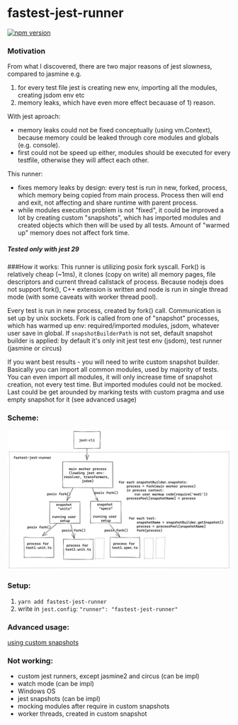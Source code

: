 # fastest-jest-runner

[![npm version](https://badge.fury.io/js/fastest-jest-runner.svg)](https://www.npmjs.com/package/fastest-jest-runner)

### Motivation
From what I discovered, there are two major reasons of jest slowness, compared to jasmine e.g. 
1) for every test file jest is creating new env, importing all the modules, creating jsdom env etc
2) memory leaks, which have even more effect becauase of 1) reason.

With jest aproach:
- memory leaks could not be fixed conceptually (using vm.Context), because memory could be leaked through core modules and globals (e.g. console).
- first could not be speed up either, modules should be executed for every testfile, otherwise they will affect each other.

This runner:
- fixes memory leaks by design: every test is run in new, forked, process, which memory being copied from main process. Process then will end and exit, not affecting and share runtime with parent process.
- while modules execution problem is not "fixed", it could be improved a lot by creating custom "snapshots", which has imported modules and created objects which then will be used by all tests. Amount of "warmed up" memory does not affect fork time.

##### Tested only with jest 29

###How it works:
This runner is utilizing posix fork syscall.
Fork() is relatively cheap (~1ms), it clones (copy on write) all memory pages, file descriptors and current thread callstack of process.
Because nodejs does not support fork(), C++ extension is written and node is run in single thread mode (with some caveats with worker thread pool).

Every test is run in new process, created by fork() call.
Communication is set up by unix sockets.
Fork is called from one of "snapshot" processes, which has warmed up env: required/imported modules, jsdom, whatever user save in global.
If `snapshotBuilderPath` is not set, default snapshot builder is applied: by default it's only init jest test env (jsdom), test runner (jasmine or circus)

If you want best results - you will need to write custom snapshot builder.
Basically you can import all common modules, used by majority of tests.
You can even import all modules, it will only increase time of snapshot creation, not every test time.
But imported modules could not be mocked.
Last could be get arounded by marking tests with custom pragma and use empty snapshot for it (see advanced usage)

### Scheme:

![alt text](docs/design.png "Design")

### Setup:
1) `yarn add fastest-jest-runner`
2) write in `jest.config`: `"runner": "fastest-jest-runner"`

### Advanced usage:
[using custom snapshots](tests/e2e/snapshots/package.json)

### Not working:
- custom jest runners, except jasmine2 and circus (can be impl)
- watch mode (can be impl)
- Windows OS
- jest snapshots (can be impl)
- mocking modules after require in custom snapshots
- worker threads, created in custom snapshot
